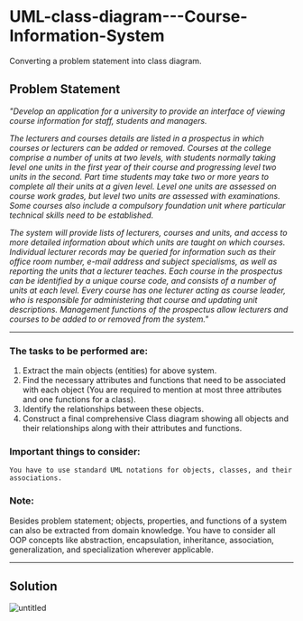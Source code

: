 # UML-class-diagram---Course-Information-System
Converting a problem statement into class diagram.
## Problem Statement
*"Develop an application for a university to provide an interface of viewing course information for staff, students and managers.*

*The lecturers and courses details are listed in a prospectus in which courses or lecturers can be added or removed. Courses at the college comprise a number of units at two levels, with students normally taking level one units in the first year of their course and progressing level two units in the second. Part time students may take two or more years to complete all their units at a given level. Level one units are assessed on course work grades, but level two units are assessed with examinations. Some courses also include a compulsory foundation unit where particular technical skills need to be established.*

*The system will provide lists of lecturers, courses and units, and access to more detailed information about which units are taught on which courses. Individual lecturer records may be queried for information such as their office room number, e-mail address and subject specialisms, as well as reporting the units that a lecturer teaches. Each course in the prospectus can be identified by a unique course code, and consists of a number of units at each level. Every course has one lecturer acting as course leader, who is responsible for administering that course and updating unit descriptions. Management functions of the prospectus allow lecturers and courses to be added to or removed from the system."*

---
### The tasks to be performed are:
1.	Extract the main objects (entities) for above system.
2.	Find the necessary attributes and functions that need to be associated with each object (You are required to mention at most three attributes and one functions for a class).
3.	Identify the relationships between these objects.
4.	Construct a final comprehensive Class diagram showing all objects and their relationships along with their attributes and functions.

### Important things to consider:
    You have to use standard UML notations for objects, classes, and their associations.

### Note:
Besides problem statement; objects, properties, and functions of a system can also be extracted from domain knowledge. You have to consider all OOP concepts like abstraction, encapsulation, inheritance, association, generalization, and specialization wherever applicable.

---
## Solution
![untitled](https://user-images.githubusercontent.com/41892175/46198349-dbee0d00-c33e-11e8-94cc-6e33ab06702f.png)
